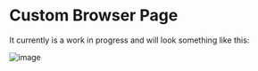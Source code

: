 # Custom Browser Page

It currently is a work in progress and will look something like this:

![image](https://imgur.com/WmrfJYH.png)
